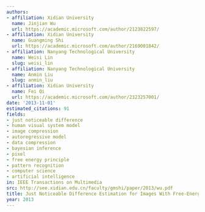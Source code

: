 ```yaml
---
authors:
- affiliation: Xidian University
  name: Jinjian Wu
  url: https://academic.microsoft.com/author/2123822597/
- affiliation: Xidian University
  name: Guangming Shi
  url: https://academic.microsoft.com/author/2169001842/
- affiliation: Nanyang Technological University
  name: Weisi Lin
  slug: weisi_lin
- affiliation: Nanyang Technological University
  name: Anmin Liu
  slug: anmin_liu
- affiliation: Xidian University
  name: Fei Qi
  url: https://academic.microsoft.com/author/2323257001/
date: '2013-11-01'
estimated_citations: 91
fields:
- just noticeable difference
- human visual system model
- image compression
- autoregressive model
- data compression
- bayesian inference
- pixel
- free energy principle
- pattern recognition
- computer science
- artificial intelligence
in: IEEE Transactions on Multimedia
src: http://see.xidian.edu.cn/faculty/gmshi/paper/2013/wu.pdf
title: Just Noticeable Difference Estimation for Images With Free-Energy Principle
year: 2013
---
```

